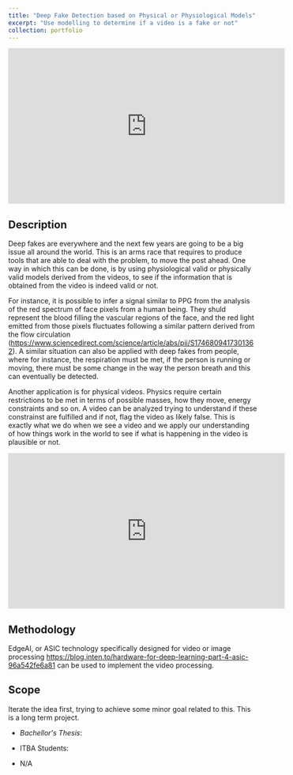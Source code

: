 ```yaml
---
title: "Deep Fake Detection based on Physical or Physiological Models"
excerpt: "Use modelling to determine if a video is a fake or not"
collection: portfolio
---
```


<iframe width="560" height="315" src="https://www.youtube.com/embed/iyiOVUbsPcM" title="YouTube video player" frameborder="0" allow="accelerometer; autoplay; clipboard-write; encrypted-media; gyroscope; picture-in-picture; web-share" allowfullscreen></iframe>

## Description


Deep fakes are everywhere and the next few years are going to be a big issue all around the world.  This is an arms race that requires to produce tools that are able to deal with the problem, to move the post ahead.  One way in which this can be done, is by using physiological valid or physically valid models derived from the videos, to see if the information that is obtained from the video is indeed valid or not.

For instance, it is possible to infer a signal similar to PPG from the analysis of the red spectrum of face pixels from a human being.  They shuld represent the blood filling the vascular regions of the face, and the red light emitted from those pixels fluctuates following a similar pattern derived from the flow circulation (https://www.sciencedirect.com/science/article/abs/pii/S1746809417301362).  A similar situation can also be applied with deep fakes from people, where for instance, the respiration must be met, if the person is running or moving, there must be some change in the way the person breath and this can eventually be detected.

Another application is for physical videos. Physics require certain restrictions to be met in terms of possible masses, how they move, energy constraints and so on.  A video can be analyzed trying to understand if these constrainst are fulfilled and if not, flag the video as likely false.  This is exactly what we do when we see a video and we apply our understanding of how things work in the world to see if what is happening in the video is plausible or not.

<iframe width="560" height="315" src="https://twitter.com/i/status/1703720519995134023" title="Twitter" frameborder="0" allow="accelerometer; autoplay; clipboard-write; encrypted-media; gyroscope; picture-in-picture; web-share" allowfullscreen></iframe>

## Methodology

EdgeAI, or ASIC technology specifically designed for video or image processing https://blog.inten.to/hardware-for-deep-learning-part-4-asic-96a542fe6a81 can be used to implement the video processing.

## Scope

Iterate the idea first, trying to achieve some minor goal related to this.  This is a long term project.

* *Bachellor's Thesis*: 

* ITBA Students: 
 * N/A